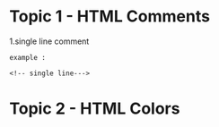 # Topic 1 - HTML Comments

1.single line comment

`example :`

```
<!-- single line--->
```

# Topic 2 - HTML Colors

